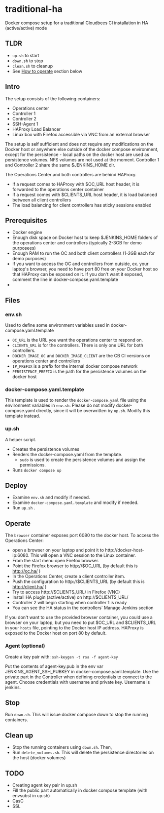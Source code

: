 # traditional-ha
Docker compose setup for a traditional Cloudbees CI installation in HA (active/active) mode

## TLDR
- `up.sh` to start
- `down.sh` to stop
- `clean.sh` to cleanup
- See [How to operate](#operate) section below


## Intro
The setup consists of the following containers:
- Operations center
- Controller 1
- Controller 2
- SSH-Agent 1
- HAProxy Load Balancer
- Linux box with Firefox accessible via VNC from an external browser

The setup is self sufficient and does not require any modifications on the Docker host or anywhere else outside of the docker compose environment, except for the persistence - local paths on the docker host are used as persistence volumes. NFS volumes are not used at the moment.
Controller 1 and Controller 2 share the same $JENKINS_HOME dir.

The Operations Center and both controllers are behind HAProxy. 
- If a request comes to HAProxy with $OC_URL host header, it is forwarded to the operations center container
- If a request comes with $CLIENTS_URL host header, it is load balanced between all client controllers
- The load balancing for client controllers has sticky sessions enabled

## Prerequisites

- Docker engine
- Enough disk space on Docker host to keep $JENKINS_HOME folders of the operations center and controllers (typically 2-3GB for demo purposees)
- Enough RAM to run the OC and both client controllers (1-2GB each for demo purposes)
- If you want to access the OC and controllers from outside, ex. your laptop's browser, you need to have port 80 free on your Docker host so that HAProxy can be exposed on it. If you don't want it exposed, comment the line in docker-compose.yaml.template
- 
  
## Files

### env.sh
Used to define some environment variables used in docker-compose.yaml.template

- `OC_URL` is the URL you want the operations center to respond on.
- `CLIENTS_URL` is for the controllers. There is only one URL for both controllers.
- `DOCKER_IMAGE_OC` and `DOCKER_IMAGE_CLIENT` are the CB CI versions on operations center and controllers
- `IP_PREFIX` is a prefix for the internal docker compose network
- `PERSISTENCE_PREFIX` is the path for the persistence volumes on the docker host

### docker-compose.yaml.template
This template is used to render the `docker-compose.yaml` file using the environment variables in `env.sh`. Please do not modify docker-compose.yaml directly, since it will be overwritten by `up.sh`. Modify this template instead.
  
### up.sh
A helper script.
- Creates the persistence volumes
- Renders the docker-compose.yaml from the template.
  - `sudo` is used to create the persistence volumes and assign the permissions.
- Runs `docker compose up`

## Deploy
- Examine `env.sh` and modify if needed.
- Examine `docker-compose.yaml.template` and modify if needed.
- Run `up.sh` .

## Operate <a id="operate"></a>
The `browser` container exposes port 6080 to the docker host. 
To access the Operations Center:
- open a browser on your laptop and point it to http://docker-host-ip:6080. This will open a VNC session to the Linux container.
- From the start menu open Firefox browser.
- Point the Firefox browser to http://$OC_URL  (by default this is http://oc.ha/ )
- In the Operations Center, create a client controller item.
- Push the configuration to http://$CLIENTS_URL  (by default this is http://client.ha/ )
- Try to access http://$CLIENTS_URL/ in Firefox (VNC)
- Install HA plugin (active/active) on http://$CLIENTS_URL/
- Controller 2 will begin starting when controller 1 is ready
- You can see the HA status in the controllers` Manage Jenkins section

If you don't want to use the provided browser container, you could use a browser on your laptop, but you need to put $OC_URL and $CLIENTS_URL in your `hosts` file, pointing to the Docker host IP address. HAProxy is exposed to the Docker host on port 80 by default.


### Agent (optional)

Create a key pair with: `ssh-keygen -t rsa -f agent-key`

Put the contents of agent-key.pub in the env var JENKINS_AGENT_SSH_PUBKEY in docker-compose.yaml.template.
Use the private part in the Controller when defining credentials to connect to the agent.
Choose credentials with username and private key. Username is jenkins.

## Stop
Run `down.sh`. This will issue docker compose down to stop the running containers.

## Clean up
- Stop the running containers using `down.sh`. Then,
- Run `delete_volumes.sh`. This will delete the persistence directories on the host (docker volumes)
 


## TODO
- Creating agent key pair in up.sh
- Fill the public part automatically in docker compose template (with envsubst in up.sh)
- CasC
- SSL
